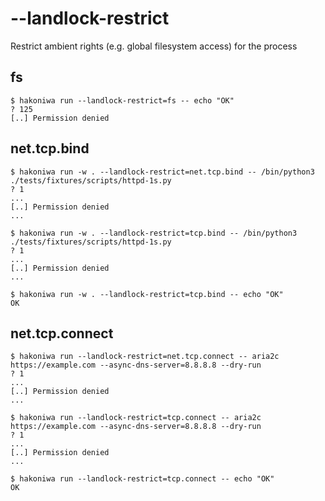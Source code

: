 # --landlock-restrict

Restrict ambient rights (e.g. global filesystem access) for the process

## fs

```console
$ hakoniwa run --landlock-restrict=fs -- echo "OK"
? 125
[..] Permission denied

```

## net.tcp.bind

```console
$ hakoniwa run -w . --landlock-restrict=net.tcp.bind -- /bin/python3 ./tests/fixtures/scripts/httpd-1s.py
? 1
...
[..] Permission denied
...

$ hakoniwa run -w . --landlock-restrict=tcp.bind -- /bin/python3 ./tests/fixtures/scripts/httpd-1s.py
? 1
...
[..] Permission denied
...

$ hakoniwa run -w . --landlock-restrict=tcp.bind -- echo "OK"
OK

```

## net.tcp.connect

```console
$ hakoniwa run --landlock-restrict=net.tcp.connect -- aria2c https://example.com --async-dns-server=8.8.8.8 --dry-run
? 1
...
[..] Permission denied
...

$ hakoniwa run --landlock-restrict=tcp.connect -- aria2c https://example.com --async-dns-server=8.8.8.8 --dry-run
? 1
...
[..] Permission denied
...

$ hakoniwa run --landlock-restrict=tcp.connect -- echo "OK"
OK

```
